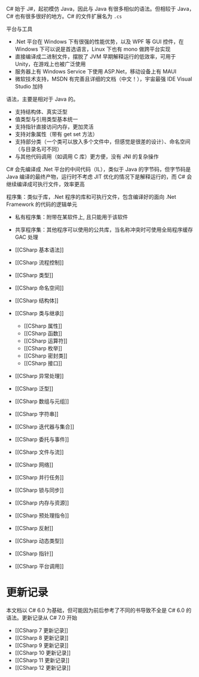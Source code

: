 C# 始于 J#，起初模仿 Java，因此与 Java 有很多相似的语法。但相较于 Java，C# 也有很多很好的地方。C# 的文件扩展名为 `.cs`

平台与工具
- .Net 平台在 Windows 下有很强的性能优势，以及 WPF 等 GUI 控件，在 Windows 下可以说是首选语言，Linux 下也有 mono 做跨平台实现
- 直接编译成二进制文件，摆脱了 JVM 早期解释运行的低效率，可用于 Unity，在游戏上也被广泛使用
- 服务器上有 Windows Service 下使用 ASP.Net，移动设备上有 MAUI
- 微软技术支持，MSDN 有完善且详细的文档（中文！），宇宙最强 IDE Visual Studio 加持

语法，主要是相对于 Java 的。
- 支持结构体、真实泛型
- 值类型与引用类型基本统一
- 支持指针直接访问内存，更加灵活
- 支持对象属性（带有 get set 方法）
- 支持部分类（一个类可以放入多个文件中，但感觉是很差的设计）、命名空间（与目录名可不同）
- 与其他代码调用（如调用 C 库）更方便，没有 JNI 的复杂操作

C# 会先编译成 .Net 平台的中间代码（IL），类似于 Java 的字节码，但字节码是 Java 编译的最终产物，运行时不考虑 JIT 优化的情况下是解释运行的，而 C# 会继续编译成可执行文件，效率更高

程序集：类似于库，.Net 程序的库和可执行文件，包含编译好的面向 .Net Framework 的代码的逻辑单元
- 私有程序集：附带在某软件上, 且只能用于该软件
- 共享程序集：其他程序可以使用的公共库，当名称冲突时可使用全局程序缓存 GAC 处理

- [[CSharp 基本语法]]
- [[CSharp 流程控制]]
- [[CSharp 类型]]
- [[CSharp 命名空间]]
- [[CSharp 结构体]]
- [[CSharp 类与继承]]
	- [[CSharp 属性]]
	- [[CSharp 函数]]
	- [[CSharp 运算符]]
	- [[CSharp 枚举]]
	- [[CSharp 密封类]]
	- [[CSharp 接口]]
- [[CSharp 异常处理]]
- [[CSharp 泛型]]
- [[CSharp 数组与元组]]
- [[CSharp 字符串]]
- [[CSharp 迭代器与集合]]
- [[CSharp 委托与事件]]
- [[CSharp 文件与流]]
- [[CSharp 网络]]
- [[CSharp 并行任务]]
- [[CSharp 锁与同步]]
- [[CSharp 内存与资源]]
- [[CSharp 预处理指令]]
- [[CSharp 反射]]
- [[CSharp 动态类型]]
- [[CSharp 指针]]
- [[CSharp 平台调用]]
# 更新记录

本文档以 C# 6.0 为基础，但可能因为前后参考了不同的书导致不全是 C# 6.0 的语法。更新记录从 C# 7.0 开始
- [[CSharp 7 更新记录]]
- [[CSharp 8 更新记录]]
- [[CSharp 9 更新记录]]
- [[CSharp 10 更新记录]]
- [[CSharp 11 更新记录]]
- [[CSharp 12 更新记录]]